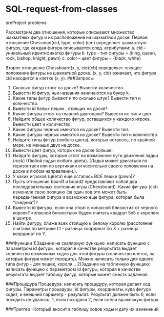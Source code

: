 # SQL-request-from-classes
preProject problems

Рассмотрим два отношения, которые описывают множество шахматных фигур и их расположение на шахматной доске.
Первое отношение Chessman(cid, type, color) (cm) определяет шахматную фигуру, где каждая фигура описывается след. атрибутами:
a. cid – уникальный идентификатор фигуры
b. type - тип фигуры = {king, queen, rook, bishop, knight, pawn}
c. color – цвет фигуры = {black, white}

Второе отношение Chessboard(x, y, cid)(cb) определяет текущее положение фигуры на шахматной доске. (x, y, cid) означает, что фигура cid находится в клетке (x, y).
###Запросы
1. Сколько фигур стоит на доске? Вывести количество.
2. Вывести id фигур, чьи названия начинаются на букву k.
3. Какие типы фигур бывают и по сколько штук? Вывести тип и количество.
4. Вывести id белых пешек , стоящих на доске?
5. Какие фигуры стоят на главной диагонали? Вывести их тип и цвет.
6. Найдите общее количество фигур, оставшихся у каждого игрока. Вывести цвет и количество.
7. Какие фигуры черных имеются на доске? Вывести тип.
8. Какие фигуры черных имеются на доске? Вывести тип и количество.
9. Найдите типы фигур (любого цвета), которых осталось, по крайней мере, не меньше двух на доске.
10. Вывести цвет фигур, которых на доске больше.
11. Найдите фигуры, которые стоят на возможном пути движения ладьи (rock) (Любой ладьи любого цвета). (Ладья может двигаться по горизонтали или по вертикали относительно своего положения на доске в любом направлении.).
12. У каких игроков (цвета) еще остались ВСЕ пешки (pawn)?
13. Пусть отношения board1 и board2 представляют собой два последовательных состояние игры (Chessboard). Какие фигуры (cid) изменили свою позицию (за один ход это может быть передвигаемая фигура и возможно еще фигура, которая была “съедена”)?
14. Вывести id фигуры, если она стоит в «опасной близости» от черного короля? «опасной близостью» будем считать квадрат 5х5 с королем в центре.
15. Найти фигуру, ближе всех стоящую к белому королю (расстояние считаем по метрике L1 – разница координат по X + разница координат по Y.

###Функции
1)Задание на скалярную функцию: написать функцию с параметром id фигуры, которая в качестве результата выдает количество возможных ходов для этой фигуры (количество клеток, на которые фигура может походить). Можно написать только для одного типа фигур - для пешек, короля...
2)Задание на табличную функцию: написать функцию с параметром id фигуры, которая в качестве результата выдает таблицу фигур, которые может съесть заданная.

###Процедура
Процедура: написать процедуру, которая делает ход фигуры. Параметры процедуры: id фигуры, координаты, куда фигура ходит, и внешний параметр - результат. Результат должен быть
0, если походить не удалось,
1, если походили
2, если съели вражескую фигуру.

###Триггер
-Который вносит в таблицу ходов ходы и дату их изменений
